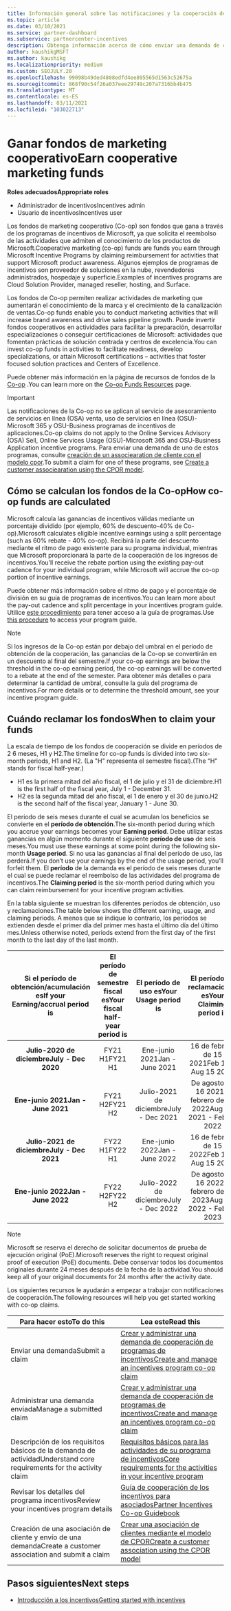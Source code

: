 ```yaml
---
title: Información general sobre las notificaciones y la cooperación de incentivos
ms.topic: article
ms.date: 03/10/2021
ms.service: partner-dashboard
ms.subservice: partnercenter-incentives
description: Obtenga información acerca de cómo enviar una demanda de cooperación correcta para sus incentivos organizando la documentación, las facturas, las instrucciones y la prueba de ejecución adecuadas.
author: kaushikgMSFT
ms.author: kaushikg
ms.localizationpriority: medium
ms.custom: SEOJULY.20
ms.openlocfilehash: 99098b49ded4808edfd4ee895565d1563c52675a
ms.sourcegitcommit: 868f90c54f26a037eee29749c207a7316bb4b475
ms.translationtype: MT
ms.contentlocale: es-ES
ms.lasthandoff: 03/11/2021
ms.locfileid: "103022713"
---
```

# <a name="earn-cooperative-marketing-funds"></a><span data-ttu-id="6d04b-103">Ganar fondos de marketing cooperativo</span><span class="sxs-lookup"><span data-stu-id="6d04b-103">Earn cooperative marketing funds</span></span>

<span data-ttu-id="6d04b-104">**Roles adecuados**</span><span class="sxs-lookup"><span data-stu-id="6d04b-104">**Appropriate roles**</span></span>

- <span data-ttu-id="6d04b-105">Administrador de incentivos</span><span class="sxs-lookup"><span data-stu-id="6d04b-105">Incentives admin</span></span>
- <span data-ttu-id="6d04b-106">Usuario de incentivos</span><span class="sxs-lookup"><span data-stu-id="6d04b-106">Incentives user</span></span>

<span data-ttu-id="6d04b-107">Los fondos de marketing cooperativo (Co-op) son fondos que gana a través de los programas de incentivos de Microsoft, ya que solicita el reembolso de las actividades que admiten el conocimiento de los productos de Microsoft.</span><span class="sxs-lookup"><span data-stu-id="6d04b-107">Cooperative marketing (co-op) funds are funds you earn through Microsoft Incentive Programs by claiming reimbursement for activities that support Microsoft product awareness.</span></span> <span data-ttu-id="6d04b-108">Algunos ejemplos de programas de incentivos son proveedor de soluciones en la nube, revendedores administrados, hospedaje y superficie.</span><span class="sxs-lookup"><span data-stu-id="6d04b-108">Examples of incentives programs are Cloud Solution Provider, managed reseller, hosting, and Surface.</span></span>

<span data-ttu-id="6d04b-109">Los fondos de Co-op permiten realizar actividades de marketing que aumentarán el conocimiento de la marca y el crecimiento de la canalización de ventas.</span><span class="sxs-lookup"><span data-stu-id="6d04b-109">Co-op funds enable you to conduct marketing activities that will increase brand awareness and drive sales pipeline growth.</span></span> <span data-ttu-id="6d04b-110">Puede invertir fondos cooperativos en actividades para facilitar la preparación, desarrollar especializaciones o conseguir certificaciones de Microsoft: actividades que fomentan prácticas de solución centrada y centros de excelencia.</span><span class="sxs-lookup"><span data-stu-id="6d04b-110">You can invest co-op funds in activities to facilitate readiness, develop specializations, or attain Microsoft certifications – activities that foster focused solution practices and Centers of Excellence.</span></span>

<span data-ttu-id="6d04b-111">Puede obtener más información en la página de recursos de fondos de la [Co-op](https://partner.microsoft.com/asset/collection/co-op-funds-resources#/) .</span><span class="sxs-lookup"><span data-stu-id="6d04b-111">You can learn more on the [Co-op Funds Resources](https://partner.microsoft.com/asset/collection/co-op-funds-resources#/) page.</span></span>

>[!Important]
><span data-ttu-id="6d04b-112">Las notificaciones de la Co-op no se aplican al servicio de asesoramiento de servicios en línea (OSA) venta, uso de servicios en línea (OSU)-Microsoft 365 y OSU-Business programas de incentivos de aplicaciones.</span><span class="sxs-lookup"><span data-stu-id="6d04b-112">Co-op claims do not apply to the Online Services Advisory (OSA) Sell, Online Services Usage (OSU)-Microsoft 365 and OSU-Business Application incentive programs.</span></span> <span data-ttu-id="6d04b-113">Para enviar una demanda de uno de estos programas, consulte [creación de un associearation de cliente con el modelo cpor](submit-osa-claim.md).</span><span class="sxs-lookup"><span data-stu-id="6d04b-113">To submit a claim for one of these programs, see [Create a customer associearation using the CPOR model](submit-osa-claim.md).</span></span>

## <a name="how-co-op-funds-are-calculated"></a><span data-ttu-id="6d04b-114">Cómo se calculan los fondos de la Co-op</span><span class="sxs-lookup"><span data-stu-id="6d04b-114">How co-op funds are calculated</span></span>

<span data-ttu-id="6d04b-115">Microsoft calcula las ganancias de incentivos válidas mediante un porcentaje dividido (por ejemplo, 60% de descuento-40% de Co-op).</span><span class="sxs-lookup"><span data-stu-id="6d04b-115">Microsoft calculates eligible incentive earnings using a split percentage (such as 60% rebate - 40% co-op).</span></span> <span data-ttu-id="6d04b-116">Recibirá la parte del descuento mediante el ritmo de pago existente para su programa individual, mientras que Microsoft proporcionará la parte de la cooperación de los ingresos de incentivos.</span><span class="sxs-lookup"><span data-stu-id="6d04b-116">You’ll receive the rebate portion using the existing pay-out cadence for your individual program, while Microsoft will accrue the co-op portion of incentive earnings.</span></span>

<span data-ttu-id="6d04b-117">Puede obtener más información sobre el ritmo de pago y el porcentaje de división en su guía de programas de incentivos.</span><span class="sxs-lookup"><span data-stu-id="6d04b-117">You can learn more about the pay-out cadence and split percentage in your incentives program guide.</span></span> <span data-ttu-id="6d04b-118">Utilice [este procedimiento](incentives-determined-your-program-eligibility.md) para tener acceso a la guía de programas.</span><span class="sxs-lookup"><span data-stu-id="6d04b-118">Use [this procedure](incentives-determined-your-program-eligibility.md) to access your program guide.</span></span>

>[!NOTE]
><span data-ttu-id="6d04b-119">Si los ingresos de la Co-op están por debajo del umbral en el período de obtención de la cooperación, las ganancias de la Co-op se convertirán en un descuento al final del semestre.</span><span class="sxs-lookup"><span data-stu-id="6d04b-119">If your co-op earnings are below the threshold in the co-op earning period, the co-op earnings will be converted to a rebate at the end of the semester.</span></span> <span data-ttu-id="6d04b-120">Para obtener más detalles o para determinar la cantidad de umbral, consulte la guía del programa de incentivos.</span><span class="sxs-lookup"><span data-stu-id="6d04b-120">For more details or to determine the threshold amount, see your incentive program guide.</span></span>

## <a name="when-to-claim-your-funds"></a><span data-ttu-id="6d04b-121">Cuándo reclamar los fondos</span><span class="sxs-lookup"><span data-stu-id="6d04b-121">When to claim your funds</span></span>

<span data-ttu-id="6d04b-122">La escala de tiempo de los fondos de cooperación se divide en períodos de 2 6 meses, H1 y H2.</span><span class="sxs-lookup"><span data-stu-id="6d04b-122">The timeline for co-op funds is divided into two six-month periods, H1 and H2.</span></span> <span data-ttu-id="6d04b-123">(La "H" representa el semestre fiscal).</span><span class="sxs-lookup"><span data-stu-id="6d04b-123">(The “H” stands for fiscal half-year.)</span></span>

- <span data-ttu-id="6d04b-124">H1 es la primera mitad del año fiscal, el 1 de julio y el 31 de diciembre.</span><span class="sxs-lookup"><span data-stu-id="6d04b-124">H1 is the first half of the fiscal year, July 1 - December 31.</span></span>
- <span data-ttu-id="6d04b-125">H2 es la segunda mitad del año fiscal, el 1 de enero y el 30 de junio.</span><span class="sxs-lookup"><span data-stu-id="6d04b-125">H2 is the second half of the fiscal year, January 1 - June 30.</span></span>

<span data-ttu-id="6d04b-126">El período de seis meses durante el cual se acumulan los beneficios se convierte en el **período de obtención**.</span><span class="sxs-lookup"><span data-stu-id="6d04b-126">The six-month period during which you accrue your earnings becomes your **Earning period**.</span></span> <span data-ttu-id="6d04b-127">Debe utilizar estas ganancias en algún momento durante el siguiente **período de uso** de seis meses.</span><span class="sxs-lookup"><span data-stu-id="6d04b-127">You must use these earnings at some point during the following six-month **Usage period**.</span></span> <span data-ttu-id="6d04b-128">Si no usa las ganancias al final del período de uso, las perderá.</span><span class="sxs-lookup"><span data-stu-id="6d04b-128">If you don’t use your earnings by the end of the usage period, you’ll forfeit them.</span></span> <span data-ttu-id="6d04b-129">El **período** de la demanda es el período de seis meses durante el cual se puede reclamar el reembolso de las actividades del programa de incentivos.</span><span class="sxs-lookup"><span data-stu-id="6d04b-129">The **Claiming period** is the six-month period during which you can claim reimbursement for your incentive program activities.</span></span>

<span data-ttu-id="6d04b-130">En la tabla siguiente se muestran los diferentes períodos de obtención, uso y reclamaciones.</span><span class="sxs-lookup"><span data-stu-id="6d04b-130">The table below shows the different earning, usage, and claiming periods.</span></span> <span data-ttu-id="6d04b-131">A menos que se indique lo contrario, los períodos se extienden desde el primer día del primer mes hasta el último día del último mes.</span><span class="sxs-lookup"><span data-stu-id="6d04b-131">Unless otherwise noted, periods extend from the first day of the first month to the last day of the last month.</span></span>

|  <span data-ttu-id="6d04b-132">Si el período de obtención/acumulación es</span><span class="sxs-lookup"><span data-stu-id="6d04b-132">If your Earning/accrual period is</span></span>  |<span data-ttu-id="6d04b-133">El período de semestre fiscal es</span><span class="sxs-lookup"><span data-stu-id="6d04b-133">Your fiscal half-year period is</span></span>  |  <span data-ttu-id="6d04b-134">El período de uso es</span><span class="sxs-lookup"><span data-stu-id="6d04b-134">Your Usage period is</span></span>  |  <span data-ttu-id="6d04b-135">El período de reclamaciones es</span><span class="sxs-lookup"><span data-stu-id="6d04b-135">Your Claiming period is</span></span>  |
| :-----------: | :-----------: | :-----------: | :-----------: |
|<span data-ttu-id="6d04b-136">**Julio-2020 de diciembre**</span><span class="sxs-lookup"><span data-stu-id="6d04b-136">**July - Dec 2020**</span></span>| <span data-ttu-id="6d04b-137">FY21 H1</span><span class="sxs-lookup"><span data-stu-id="6d04b-137">FY21 H1</span></span>  |  <span data-ttu-id="6d04b-138">Ene-junio 2021</span><span class="sxs-lookup"><span data-stu-id="6d04b-138">Jan - June 2021</span></span>  |  <span data-ttu-id="6d04b-139">16 de febrero de 15 2021</span><span class="sxs-lookup"><span data-stu-id="6d04b-139">Feb 16 - Aug 15 2021</span></span>  |
|<span data-ttu-id="6d04b-140">**Ene-junio 2021**</span><span class="sxs-lookup"><span data-stu-id="6d04b-140">**Jan - June 2021**</span></span> |  <span data-ttu-id="6d04b-141">FY21 H2</span><span class="sxs-lookup"><span data-stu-id="6d04b-141">FY21 H2</span></span>  |  <span data-ttu-id="6d04b-142">Julio-2021 de diciembre</span><span class="sxs-lookup"><span data-stu-id="6d04b-142">July - Dec 2021</span></span>  |  <span data-ttu-id="6d04b-143">De agosto de 16 2021 a febrero de 15 2022</span><span class="sxs-lookup"><span data-stu-id="6d04b-143">Aug 16 2021 - Feb 15 2022</span></span>  |
|<span data-ttu-id="6d04b-144">**Julio-2021 de diciembre**</span><span class="sxs-lookup"><span data-stu-id="6d04b-144">**July - Dec 2021**</span></span>|  <span data-ttu-id="6d04b-145">FY22 H1</span><span class="sxs-lookup"><span data-stu-id="6d04b-145">FY22 H1</span></span>  |  <span data-ttu-id="6d04b-146">Ene-junio 2022</span><span class="sxs-lookup"><span data-stu-id="6d04b-146">Jan - June 2022</span></span>  |  <span data-ttu-id="6d04b-147">16 de febrero de 15 2022</span><span class="sxs-lookup"><span data-stu-id="6d04b-147">Feb 16 - Aug 15 2022</span></span>  |
|<span data-ttu-id="6d04b-148">**Ene-junio 2022**</span><span class="sxs-lookup"><span data-stu-id="6d04b-148">**Jan - June 2022**</span></span> |  <span data-ttu-id="6d04b-149">FY22 H2</span><span class="sxs-lookup"><span data-stu-id="6d04b-149">FY22 H2</span></span>  |  <span data-ttu-id="6d04b-150">Julio-2022 de diciembre</span><span class="sxs-lookup"><span data-stu-id="6d04b-150">July - Dec 2022</span></span>  |  <span data-ttu-id="6d04b-151">De agosto de 16 2022 a febrero de 15 2023</span><span class="sxs-lookup"><span data-stu-id="6d04b-151">Aug 16 2022 - Feb 15 2023</span></span>  |

>[!NOTE]
><span data-ttu-id="6d04b-152">Microsoft se reserva el derecho de solicitar documentos de prueba de ejecución original (PoE).</span><span class="sxs-lookup"><span data-stu-id="6d04b-152">Microsoft reserves the right to request original proof of execution (PoE) documents.</span></span> <span data-ttu-id="6d04b-153">Debe conservar todos los documentos originales durante 24 meses después de la fecha de la actividad.</span><span class="sxs-lookup"><span data-stu-id="6d04b-153">You should keep all of your original documents for 24 months after the activity date.</span></span>

<span data-ttu-id="6d04b-154">Los siguientes recursos le ayudarán a empezar a trabajar con notificaciones de cooperación.</span><span class="sxs-lookup"><span data-stu-id="6d04b-154">The following resources will help you get started working with co-op claims.</span></span>

| <span data-ttu-id="6d04b-155">Para hacer esto</span><span class="sxs-lookup"><span data-stu-id="6d04b-155">To do this</span></span> | <span data-ttu-id="6d04b-156">Lea este</span><span class="sxs-lookup"><span data-stu-id="6d04b-156">Read this</span></span> |
| ------ | ----------- |
| <span data-ttu-id="6d04b-157">Enviar una demanda</span><span class="sxs-lookup"><span data-stu-id="6d04b-157">Submit a claim</span></span> |  [<span data-ttu-id="6d04b-158">Crear y administrar una demanda de cooperación de programas de incentivos</span><span class="sxs-lookup"><span data-stu-id="6d04b-158">Create and manage an incentives program co-op claim</span></span>](create-incentives-claims.md)  |
| <span data-ttu-id="6d04b-159">Administrar una demanda enviada</span><span class="sxs-lookup"><span data-stu-id="6d04b-159">Manage a submitted claim</span></span> | [<span data-ttu-id="6d04b-160">Crear y administrar una demanda de cooperación de programas de incentivos</span><span class="sxs-lookup"><span data-stu-id="6d04b-160">Create and manage an incentives program co-op claim</span></span>](create-incentives-claims.md)    |
| <span data-ttu-id="6d04b-161">Descripción de los requisitos básicos de la demanda de actividad</span><span class="sxs-lookup"><span data-stu-id="6d04b-161">Understand core requirements for the activity claim</span></span> | [<span data-ttu-id="6d04b-162">Requisitos básicos para las actividades de su programa de incentivos</span><span class="sxs-lookup"><span data-stu-id="6d04b-162">Core requirements for the activities in your incentive program</span></span>](core-requirements.md)   |
| <span data-ttu-id="6d04b-163">Revisar los detalles del programa incentivos</span><span class="sxs-lookup"><span data-stu-id="6d04b-163">Review your incentives program details</span></span> | [<span data-ttu-id="6d04b-164">Guía de cooperación de los incentivos para asociados</span><span class="sxs-lookup"><span data-stu-id="6d04b-164">Partner Incentives Co-op Guidebook</span></span>](https://assetsprod.microsoft.com/co-op-guidebook.pdf)  |
| <span data-ttu-id="6d04b-165">Creación de una asociación de cliente y envío de una demanda</span><span class="sxs-lookup"><span data-stu-id="6d04b-165">Create a customer association and submit a claim</span></span> | [<span data-ttu-id="6d04b-166">Crear una asociación de clientes mediante el modelo de CPOR</span><span class="sxs-lookup"><span data-stu-id="6d04b-166">Create a customer association using the CPOR model</span></span>](submit-osa-claim.md)   |

## <a name="next-steps"></a><span data-ttu-id="6d04b-167">Pasos siguientes</span><span class="sxs-lookup"><span data-stu-id="6d04b-167">Next steps</span></span>

- [<span data-ttu-id="6d04b-168">Introducción a los incentivos</span><span class="sxs-lookup"><span data-stu-id="6d04b-168">Getting started with incentives</span></span>](incentives-get-started-intro.md)
